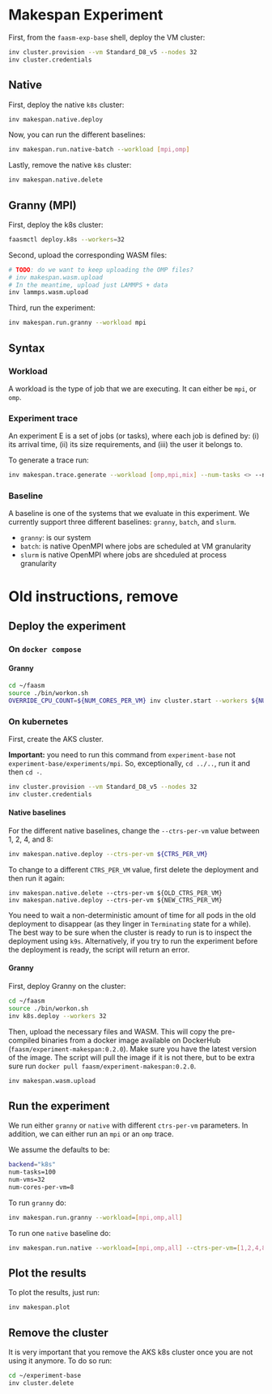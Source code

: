 # Makespan Experiment

First, from the `faasm-exp-base` shell, deploy the VM cluster:

```bash
inv cluster.provision --vm Standard_D8_v5 --nodes 32
inv cluster.credentials
```

## Native

First, deploy the native `k8s` cluster:

```bash
inv makespan.native.deploy
```

Now, you can run the different baselines:

```bash
inv makespan.run.native-batch --workload [mpi,omp]
```

Lastly, remove the native `k8s` cluster:

```bash
inv makespan.native.delete
```

## Granny (MPI)

First, deploy the k8s cluster:

```bash
faasmctl deploy.k8s --workers=32
```

Second, upload the corresponding WASM files:

```bash
# TODO: do we want to keep uploading the OMP files?
# inv makespan.wasm.upload
# In the meantime, upload just LAMMPS + data
inv lammps.wasm.upload
```

Third, run the experiment:

```bash
inv makespan.run.granny --workload mpi
```

## Syntax

### Workload

A workload is the type of job that we are executing. It can either be `mpi`,
or `omp`.

### Experiment trace

An experiment E is a set of jobs (or tasks), where each job is defined by: (i)
its arrival time, (ii) its size requirements, and (iii) the user it belongs
to.

To generate a trace run:

```bash
inv makespan.trace.generate --workload [omp,mpi,mix] --num-tasks <> --num-cores-per-vm <>
```

### Baseline

A baseline is one of the systems that we evaluate in this experiment. We
currently support three different baselines: `granny`, `batch`, and `slurm`.
- `granny`: is our system
- `batch`: is native OpenMPI where jobs are scheduled at VM granularity
- `slurm` is native OpenMPI where jobs are shceduled at process granularity

# Old instructions, remove

## Deploy the experiment

### On `docker compose`

#### Granny

```bash
cd ~/faasm
source ./bin/workon.sh
OVERRIDE_CPU_COUNT=${NUM_CORES_PER_VM} inv cluster.start --workers ${NUM_NODES}
```

### On kubernetes

First, create the AKS cluster.

**Important:** you need to run this command from `experiment-base` not
`experiment-base/experiments/mpi`. So, exceptionally, `cd ../..`, run it and
then `cd -`.

```bash
inv cluster.provision --vm Standard_D8_v5 --nodes 32
inv cluster.credentials
```

#### Native baselines

For the different native baselines, change the `--ctrs-per-vm` value between
1, 2, 4, and 8:

```bash
inv makespan.native.deploy --ctrs-per-vm ${CTRS_PER_VM}
```

To change to a different `CTRS_PER_VM` value, first delete the deployment and
then run it again:

```
inv makespan.native.delete --ctrs-per-vm ${OLD_CTRS_PER_VM}
inv makespan.native.deploy --ctrs-per-vm ${NEW_CTRS_PER_VM}
```

You need to wait a non-deterministic amount of time for all pods in the old
deployment to disappear (as they linger in `Terminating` state for a while).
The best way to be sure when the cluster is ready to run is to inspect the
deployment using `k9s`. Alternatively, if you try to run the experiment before
the deployment is ready, the script will return an error.

#### Granny

First, deploy Granny on the cluster:

```bash
cd ~/faasm
source ./bin/workon.sh
inv k8s.deploy --workers 32
```

Then, upload the necessary files and WASM. This will copy the pre-compiled
binaries from a docker image available on DockerHub (`faasm/experiment-makespan:0.2.0`).
Make sure you have the latest version of the image. The script will pull the
image if it is not there, but to be extra sure run `docker pull faasm/experiment-makespan:0.2.0`.

```bash
inv makespan.wasm.upload
````

## Run the experiment

We run either `granny` or `native` with different `ctrs-per-vm` parameters. In
addition, we can either run an `mpi` or an `omp` trace.

We assume the defaults to be:

```bash
backend="k8s"
num-tasks=100
num-vms=32
num-cores-per-vm=8
```

To run `granny` do:

```bash
inv makespan.run.granny --workload=[mpi,omp,all]
```

To run one `native` baseline do:

```bash
inv makespan.run.native --workload=[mpi,omp,all] --ctrs-per-vm=[1,2,4,8]
```

## Plot the results

To plot the results, just run:

```bash
inv makespan.plot
```

## Remove the cluster

It is very important that you remove the AKS k8s cluster once you are not using
it anymore. To do so run:

```bash
cd ~/experiment-base
inv cluster.delete
```
